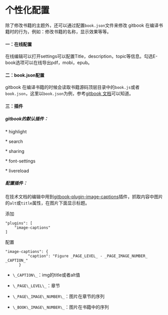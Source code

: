 # 个性化配置

除了修改书籍的主题外，还可以通过配置`book.json`文件来修改 gitbook 在编译书籍时的行为，例如：修改书籍的名称，显示效果等等。

#### 一：在线配置

在线编辑可以打开settings可以配置Title，description，topic等信息。勾选E-book选项可以在线导出pdf，mobi，epub。

#### 二：book.json配置

gitbook 在编译书籍的时候会读取书籍源码顶层目录中的`book.js`或者`book.json`，这里以`book.json`为例，参考[gitbook 文档](https://toolchain.gitbook.com/config.html)可以知道。

#### 三：插件

##### gitbook的默认插件：

\* highlight

\* search

\* sharing

\* font-settings

\* livereload

##### 配置插件：

在技术文档的编辑中用到[gitbook-plugin-image-captions](https://plugins.gitbook.com/plugin/image-captions)插件，抓取内容中图片的`alt`或`title`属性，在图片下面显示标题。

添加

```
"plugins": [
    "image-captions"
]
```

配置

```
"image-captions": {
          "caption": "Figure _PAGE_LEVEL_ - _PAGE_IMAGE_NUMBER_  _CAPTION_"
      }
```

* `\_CAPTION\_`：img的title或者alt值

* `\_PAGE\_LEVEL\_`：章节

* `\_PAGE\_IMAGE\_NUMBER\_`：图片在章节的序列

* `\_BOOK\_IMAGE\_NUMBER\_`：图片在书籍中的序列



